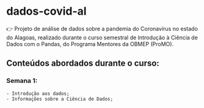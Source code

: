 # dados-covid-al

:point_right: Projeto de análise de dados sobre a pandemia do Coronavírus no estado do Alagoas, realizado durante o curso semestral de Introdução à Ciência de Dados com o Pandas, do Programa Mentores da OBMEP (ProMO). 

## Conteúdos abordados durante o curso:
### Semana 1:
    - Introdução aos dados;
    - Informações sobre a Ciência de Dados;

